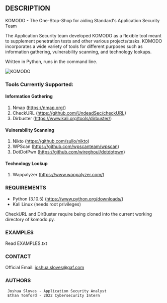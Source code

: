 ## DESCRIPTION ##

KOMODO - The One-Stop-Shop for aiding Standard's Application Security Team

The Application Security team developed KOMODO as a flexible tool meant to supplement penetration tests 
and other various projects/tasks. KOMODO incorporates a wide variety of tools for different purposes 
such as information gathering, vulnerability scanning, and technology lookups.


Written in Python, runs in the command line. 

![KOMODO](https://i.imgur.com/xBv1L2j.png)


### Tools Currently Supported: ###

#### Information Gathering ####
1. Nmap (https://nmap.org/)
2. CheckURL (https://github.com/UndeadSec/checkURL)
3. Dirbuster (https://www.kali.org/tools/dirbuster/)

#### Vulnerability Scanning ####
1. Nikto (https://github.com/sullo/nikto)
2. WPScan (https://github.com/wpscanteam/wpscan)
3. DotDotPwn (https://github.com/wireghoul/dotdotpwn)

#### Technology Lookup ####
1. Wappalyzer (https://www.wappalyzer.com/)

### REQUIREMENTS ###

- Python (3.10.5) (https://www.python.org/downloads/)
- Kali Linux (needs root privileges)

CheckURL and DirBuster require being cloned into the current working directory of komodo.py.


### EXAMPLES ###

Read EXAMPLES.txt


### CONTACT ###

Official Email:   joshua.sloves@gaf.com

### AUTHORS ###

```
 Joshua Sloves - Application Security Analyst        
 Ethan Tomford - 2022 Cybersecurity Intern
```

